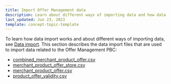 ```yaml
---
title: Import Offer Management data
description: Learn about different ways of importing data and how data import works for Spryker offer management data within your Spryker marketplace projects.
last_updated: Jun 23, 2023
template: concept-topic-template
---
```

To learn how data import works and about different ways of importing data, see [Data import](/docs/dg/dev/data-import/202410.0/data-import.html). This section describes the data import files that are used to import data related to the Offer Management PBC:

- [combined_merchant_product_offer.csv](/docs/pbc/all/offer-management/202410.0/marketplace/import-and-export-data/import-file-details-combined-merchant-product-offer.csv.html)
- [merchant_product_offer_store.csv](/docs/pbc/all/offer-management/202410.0/marketplace/import-and-export-data/import-file-details-merchant-product-offer-store.csv.html)
- [merchant_product_offer.csv](/docs/pbc/all/offer-management/202410.0/marketplace/import-and-export-data/import-file-details-merchant-product-offer.csv.html)
- [product_offer_validity.csv](/docs/pbc/all/offer-management/202410.0/marketplace/import-and-export-data/import-file-details-product-offer-validity.csv.html)
